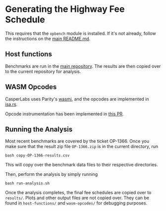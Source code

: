 # Generating the Highway Fee Schedule

This requires that the `opbench` module is installed. If it's not already, follow the instructions on the [main README.md](../../README.md).


## Host functions

Benchmarks are run in the [main repository](https://github.com/CasperLabs/CasperLabs/tree/d07ba181503b03f80c4c4f37270dbc35b84b1e2c/execution-engine/engine-tests/src/profiling#host-function-metrics). The results are then copied over to the current repository for analysis.

## WASM Opcodes

CasperLabs uses Parity's [wasmi](https://github.com/paritytech/wasmi/), and the opcodes are implemented in [isa.rs](https://github.com/paritytech/wasmi/blob/1d580e308dc549cf8056166722ac93e7b73f858c/src/isa.rs#L140-L341).

Opcode instrumentation has been implemented in [this PR](https://github.com/CasperLabs/wasmi/pull/1).

## Running the Analysis

Most recent benchmarks are covered by the ticket OP-1366. Once you make sure that the result zip file `OP-1366.zip` is in the current directory, run

```
bash copy-OP-1366-results.csv
```

This will copy over the benchmark data files to their respective directories.

Then, perform the analysis by simply running

```
bash run-analysis.sh
```

Once the analysis completes, the final fee schedules are copied over to `results/`. Plots and other output files are not copied over. They can be found in `host-functions/` and `wasm-opcodes/` for debugging purposes.
